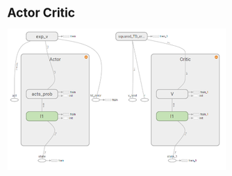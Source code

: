 # Actor Critic

![](https://github.com/LuoJiaji/Reinforcement-Learning/blob/master/Actor%20Critic/ActorCritic.png)
